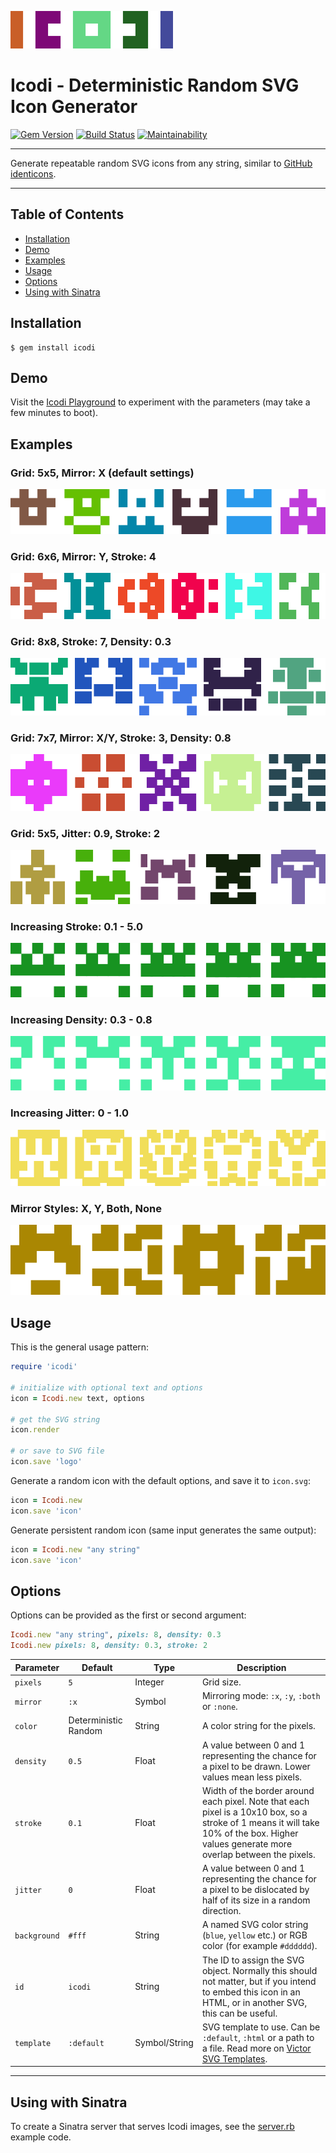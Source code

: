 ![logo](assets/logo.svg)

Icodi - Deterministic Random SVG Icon Generator
==================================================

[![Gem Version](https://badge.fury.io/rb/icodi.svg)](https://badge.fury.io/rb/icodi)
[![Build Status](https://github.com/DannyBen/icodi/workflows/Test/badge.svg)](https://github.com/DannyBen/icodi/actions?query=workflow%3ATest)
[![Maintainability](https://api.codeclimate.com/v1/badges/0b74be3877413501c7a9/maintainability)](https://codeclimate.com/github/DannyBen/icodi/maintainability)

---

Generate repeatable random SVG icons from any string, similar to 
[GitHub identicons].

---

Table of Contents
--------------------------------------------------

- [Installation](#installation)
- [Demo](#demo)
- [Examples](#examples)
- [Usage](#usage)
- [Options](#options)
- [Using with Sinatra](#using-with-sinatra)


Installation
--------------------------------------------------

    $ gem install icodi



Demo
--------------------------------------------------

Visit the [Icodi Playground] to experiment with the parameters (may take a 
few minutes to boot).



Examples
--------------------------------------------------

### Grid: 5x5, Mirror: X (default settings)

![strip1](assets/strip_default.svg)

### Grid: 6x6, Mirror: Y, Stroke: 4

![strip2](assets/strip_mirror_y.svg)

### Grid: 8x8, Stroke: 7, Density: 0.3

![strip3](assets/strip_thick_stroke.svg)

### Grid: 7x7, Mirror: X/Y, Stroke: 3, Density: 0.8

![strip4](assets/strip_mirror_both.svg)

### Grid: 5x5, Jitter: 0.9, Stroke: 2

![strip4](assets/strip_jitter.svg)

### Increasing Stroke: 0.1 - 5.0

![strip5](assets/strip_strokes.svg)

### Increasing Density: 0.3 - 0.8

![strip6](assets/strip_densities.svg)

### Increasing Jitter: 0 - 1.0

![strip6](assets/strip_jitters.svg)

### Mirror Styles: X, Y, Both, None

![strip7](assets/strip_mirrors.svg)


Usage
--------------------------------------------------

This is the general usage pattern:

```ruby
require 'icodi'

# initialize with optional text and options
icon = Icodi.new text, options

# get the SVG string
icon.render

# or save to SVG file
icon.save 'logo'
```

Generate a random icon with the default options, and save it to `icon.svg`:

```ruby
icon = Icodi.new
icon.save 'icon'
```

Generate persistent random icon (same input generates the same output):

```ruby
icon = Icodi.new "any string"
icon.save 'icon'
```

Options
--------------------------------------------------

Options can be provided as the first or second argument:

```ruby
Icodi.new "any string", pixels: 8, density: 0.3
Icodi.new pixels: 8, density: 0.3, stroke: 2
```

Parameter   | Default    | Type    | Description
------------|------------|---------|---------------------
`pixels`    | `5`        | Integer | Grid size.
`mirror`    | `:x`       | Symbol  | Mirroring mode: `:x`, `:y`, `:both` or `:none`.
`color`     | Deterministic Random | String | A color string for the pixels.
`density`   | `0.5`      | Float   | A value between 0 and 1 representing the chance for a pixel to be drawn. Lower values mean less pixels.
`stroke`    | `0.1`      | Float   | Width of the border around each pixel. Note that each pixel is a 10x10 box, so a stroke of 1 means it will take 10% of the box. Higher values generate more overlap between the pixels.
`jitter`    | `0`        | Float   | A value between 0 and 1 representing the chance for a pixel to be dislocated by half of its size in a random direction.
`background`| `#fff`     | String  | A named SVG color string (`blue`, `yellow` etc.) or RGB color (for example `#dddddd`).
`id`        | `icodi`    | String  | The ID to assign the SVG object. Normally this should not matter, but if you intend to embed this icon in an HTML, or in another SVG, this can be useful.
`template`  | `:default` | Symbol/String | SVG template to use. Can be `:default`, `:html` or a path to a file. Read more on [Victor SVG Templates].

---


Using with Sinatra
--------------------------------------------------

To create a Sinatra server that serves Icodi images, see the 
[server.rb](server.rb) example code.




[GitHub identicons]: https://blog.github.com/2013-08-14-identicons/
[Victor SVG Templates]: https://github.com/DannyBen/victor#svg-templates
[Icodi Playground]: http://icodi.dannyb.co/sandbox